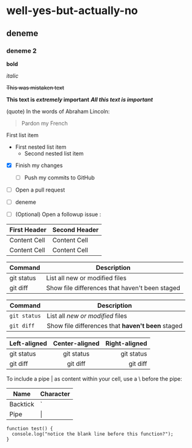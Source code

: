 # well-yes-but-actually-no
## deneme
### deneme 2

__bold__

_italic_

~~This was mistaken text~~

**This text is _extremely_ important**
***All this text is important***

(quote) In the words of Abraham Lincoln:

> Pardon my French

First list item
   - First nested list item
     - Second nested list item
     
- [x] Finish my changes
   - [ ] Push my commits to GitHub
- [ ] Open a pull request

- [ ] deneme
- [ ] \(Optional) Open a followup issue
:

| First Header  | Second Header |
| ------------- | ------------- |
| Content Cell  | Content Cell  |
| Content Cell  | Content Cell  |

| Command | Description |
| --- | --- |
| git status | List all new or modified files |
| git diff | Show file differences that haven't been staged |



| Command | Description |
| --- | --- |
| `git status` | List all *new or modified* files |
| `git diff` | Show file differences that **haven't been** staged |

| Left-aligned | Center-aligned | Right-aligned |
| :---         |     :---:      |          ---: |
| git status   | git status     | git status    |
| git diff     | git diff       | git diff      |

To include a pipe | as content within your cell, use a \ before the pipe:

| Name     | Character |
| ---      | ---       |
| Backtick | `         |
| Pipe     | \|        |


```
function test() {
  console.log("notice the blank line before this function?");
}
```
